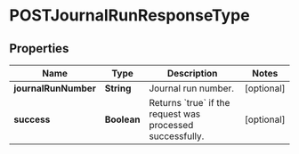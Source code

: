 
# POSTJournalRunResponseType

## Properties
Name | Type | Description | Notes
------------ | ------------- | ------------- | -------------
**journalRunNumber** | **String** | Journal run number.  |  [optional]
**success** | **Boolean** | Returns &#x60;true&#x60; if the request was processed successfully.  |  [optional]



